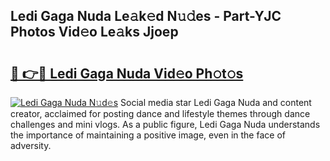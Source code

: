 ## Ledi Gaga Nuda Le𝚊k𝚎d N𝚞𝚍es - Part-YJC Photos Vid𝚎o Le𝚊ks Jjoep

# <h2><a href="http://fbf2ly.evod.top/?m=Ledi+Gaga+Nuda">🔗 👉🔴 Ledi Gaga Nuda Vid𝚎o Ph𝚘t𝚘s</a></h2>

[![Ledi Gaga Nuda N𝚞d𝚎s](https://i.imgur.com/8V9OHl7.gif)](http://fbf2ly.evod.top/?m=Ledi+Gaga+Nuda)
Social media star Ledi Gaga Nuda and content creator, acclaimed for posting dance and lifestyle themes through dance challenges and mini vlogs. As a public figure, Ledi Gaga Nuda understands the importance of maintaining a positive image, even in the face of adversity. 
